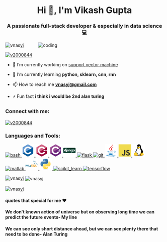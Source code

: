 <h1 align="center">Hi 👋, I'm Vikash Gupta</h1>
<h3 align="center">A passionate full-stack developer & especially in data science 💻</h3>
<img align="right" alt="coding" width="400" src="https://miro.medium.com/max/2880/1*RIrPOCyMFwFC-XULbja3rw.png">
<p align="left"> <img src="https://komarev.com/ghpvc/?username=vnasyj&label=Profile%20views&color=0e75b6&style=flat" alt="vnasyj" /> </p>
<p align="left"> <a href="https://twitter.com/v2000844" target="blank"><img src="https://img.shields.io/twitter/follow/v2000844?logo=twitter&style=for-the-badge" alt="v2000844" /></a> </p>

- 🔭 I’m currently working on [support vector machine](https://github.com/vnasyj/svm-kernal.git)

- 🌱 I’m currently learning **python, sklearn, cnn, rnn**

- 📫 How to reach me **vnasyj@gmail.com**

- ⚡ Fun fact **i think i would be 2nd alan turing**

<h3 align="left">Connect with me:</h3>
<p align="left">
<a href="https://twitter.com/v2000844" target="blank"><img align="center" src="https://raw.githubusercontent.com/rahuldkjain/github-profile-readme-generator/master/src/images/icons/Social/twitter.svg" alt="v2000844" height="30" width="40" /></a>
</p>

<h3 align="left">Languages and Tools:</h3>
<p align="left"> <a href="https://www.gnu.org/software/bash/" target="_blank"> <img src="https://www.vectorlogo.zone/logos/gnu_bash/gnu_bash-icon.svg" alt="bash" width="40" height="40"/> </a> <a href="https://www.cprogramming.com/" target="_blank"> <img src="https://raw.githubusercontent.com/devicons/devicon/master/icons/c/c-original.svg" alt="c" width="40" height="40"/> </a> <a href="https://www.w3schools.com/cpp/" target="_blank"> <img src="https://raw.githubusercontent.com/devicons/devicon/master/icons/cplusplus/cplusplus-original.svg" alt="cplusplus" width="40" height="40"/> </a> <a href="https://www.w3schools.com/cs/" target="_blank"> <img src="https://raw.githubusercontent.com/devicons/devicon/master/icons/csharp/csharp-original.svg" alt="csharp" width="40" height="40"/> </a> <a href="https://www.djangoproject.com/" target="_blank"> <img src="https://raw.githubusercontent.com/devicons/devicon/master/icons/django/django-original.svg" alt="django" width="40" height="40"/> </a> <a href="https://flask.palletsprojects.com/" target="_blank"> <img src="https://www.vectorlogo.zone/logos/pocoo_flask/pocoo_flask-icon.svg" alt="flask" width="40" height="40"/> </a> <a href="https://git-scm.com/" target="_blank"> <img src="https://www.vectorlogo.zone/logos/git-scm/git-scm-icon.svg" alt="git" width="40" height="40"/> </a> <a href="https://www.java.com" target="_blank"> <img src="https://raw.githubusercontent.com/devicons/devicon/master/icons/java/java-original.svg" alt="java" width="40" height="40"/> </a> <a href="https://developer.mozilla.org/en-US/docs/Web/JavaScript" target="_blank"> <img src="https://raw.githubusercontent.com/devicons/devicon/master/icons/javascript/javascript-original.svg" alt="javascript" width="40" height="40"/> </a> <a href="https://www.linux.org/" target="_blank"> <img src="https://raw.githubusercontent.com/devicons/devicon/master/icons/linux/linux-original.svg" alt="linux" width="40" height="40"/> </a> <a href="https://www.mathworks.com/" target="_blank"> <img src="https://upload.wikimedia.org/wikipedia/commons/2/21/Matlab_Logo.png" alt="matlab" width="40" height="40"/> </a> <a href="https://www.mysql.com/" target="_blank"> <img src="https://raw.githubusercontent.com/devicons/devicon/master/icons/mysql/mysql-original-wordmark.svg" alt="mysql" width="40" height="40"/> </a> <a href="https://www.python.org" target="_blank"> <img src="https://raw.githubusercontent.com/devicons/devicon/master/icons/python/python-original.svg" alt="python" width="40" height="40"/> </a> <a href="https://scikit-learn.org/" target="_blank"> <img src="https://upload.wikimedia.org/wikipedia/commons/0/05/Scikit_learn_logo_small.svg" alt="scikit_learn" width="40" height="40"/> </a> <a href="https://www.tensorflow.org" target="_blank"> <img src="https://www.vectorlogo.zone/logos/tensorflow/tensorflow-icon.svg" alt="tensorflow" width="40" height="40"/> </a> </p>

<p><img align="left" src="https://github-readme-stats.vercel.app/api/top-langs?username=vnasyj&show_icons=true&locale=en&layout=compact" alt="vnasyj" /></p>

<p>&nbsp;<img align="center" src="https://github-readme-stats.vercel.app/api?username=vnasyj&show_icons=true&locale=en" alt="vnasyj" /></p>

<p><img align="center" src="https://github-readme-streak-stats.herokuapp.com/?user=vnasyj&" alt="vnasyj" /></p>
<h4 align="left">quotes that special for me ❤️ </h3>
<h4 align="left">We don't known action of universe but on observing long time we can predict the future events- My line</h3>
<h4 align="left">We can see only short distance ahead, but we can see plenty there that need to be done- Alan Turing</h3>
